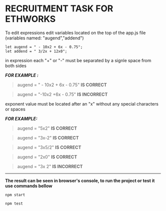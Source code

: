 # RECRUITMENT TASK FOR ETHWORKS

To edit expressions edit variables located on
the top of the app.js file (variables named: "augend","addend")

```
let augend = " - 10x2 + 6x - 0.75";
let addend = " 3/2x + 12x0";
```

in expression each "+" or "-" must be
separated by a signle space from both sides

**_FOR EXAMPLE :_**

> augend = " - 10x2 + 6x - 0.75" **IS CORRECT**

> augend = "-10x2 +6x - 0.75" **IS INCORRECT**

exponent value must be located after an "x"
without any special characters or spaces

**_FOR EXAMPLE:_**

> augend = "5x2" **IS CORRECT**

> augend = "3x-2" **IS CORRECT**

> augend = "3x5/2" **IS CORRECT**

> augend = "2x0" **IS CORRECT**

> augend = "3x 2" **IS INCORRECT**

---

**The result can be seen in browser's console,
to run the project or test it use commands bellow**

```
npm start

npm test
```
